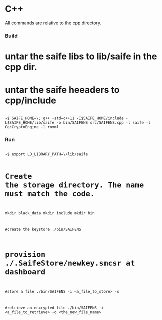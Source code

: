 # C++
All commands are relative to the cpp directory.

### Build

# untar the saife libs to lib/saife in the cpp dir.
# untar the saife heeaders to cpp/include

<code>
~$ SAIFE_HOME=\<path to cpp lib\>; g++ -std=c++11 -I$SAIFE_HOME/include -L$SAIFE_HOME/lib/saife -o bin/SAIFENS src/SAIFENS.cpp -l saife -l CecCryptoEngine -l roxml
</code>

### Run
<code>
~$ export LD_LIBRARY_PATH=\<path to cpp lib\>/lib/saife

# Create the storage directory.  The name must match the code.
mkdir black_data
mkdir include
mkdir bin

#create the keystore
./bin/SAIFENS  

# provision ./.SaifeStore/newkey.smcsr at dashboard

#store a file
./bin/SAIFENS -i <a_file_to_store> -s

#retrieve an encrypted file
./bin/SAIFENS -i <a_file_to_retrieve> -o <the_new_file_name>

</code>

